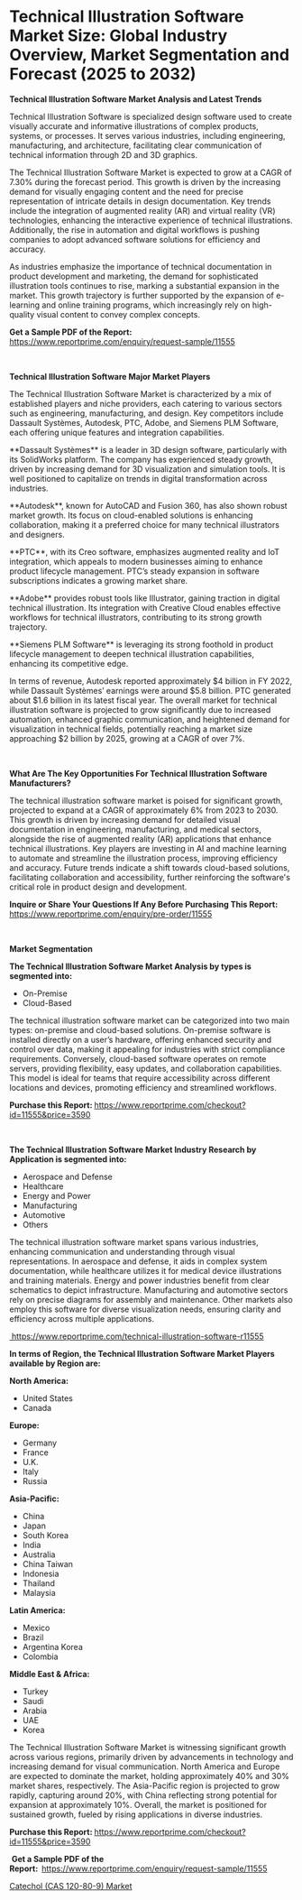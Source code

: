 <p><h1>Technical Illustration Software Market Size: Global Industry Overview, Market Segmentation and Forecast (2025 to 2032)</h1></p><p><strong>Technical Illustration Software Market Analysis and Latest Trends</strong></p>
<p><p>Technical Illustration Software is specialized design software used to create visually accurate and informative illustrations of complex products, systems, or processes. It serves various industries, including engineering, manufacturing, and architecture, facilitating clear communication of technical information through 2D and 3D graphics.</p><p>The Technical Illustration Software Market is expected to grow at a CAGR of 7.30% during the forecast period. This growth is driven by the increasing demand for visually engaging content and the need for precise representation of intricate details in design documentation. Key trends include the integration of augmented reality (AR) and virtual reality (VR) technologies, enhancing the interactive experience of technical illustrations. Additionally, the rise in automation and digital workflows is pushing companies to adopt advanced software solutions for efficiency and accuracy. </p><p>As industries emphasize the importance of technical documentation in product development and marketing, the demand for sophisticated illustration tools continues to rise, marking a substantial expansion in the market. This growth trajectory is further supported by the expansion of e-learning and online training programs, which increasingly rely on high-quality visual content to convey complex concepts.</p></p>
<p><strong>Get a Sample PDF of the Report:&nbsp;</strong> <a href="https://www.reportprime.com/enquiry/request-sample/11555?utm_campaign=3508&utm_medium=2&utm_source=Github&utm_content=ia&utm_term=20032025&utm_id=technical-illustration-software">https://www.reportprime.com/enquiry/request-sample/11555</a></p>
<p>&nbsp;</p>
<p><strong>Technical Illustration Software Major Market Players</strong></p>
<p><p>The Technical Illustration Software Market is characterized by a mix of established players and niche providers, each catering to various sectors such as engineering, manufacturing, and design. Key competitors include Dassault Systèmes, Autodesk, PTC, Adobe, and Siemens PLM Software, each offering unique features and integration capabilities.</p><p>**Dassault Systèmes** is a leader in 3D design software, particularly with its SolidWorks platform. The company has experienced steady growth, driven by increasing demand for 3D visualization and simulation tools. It is well positioned to capitalize on trends in digital transformation across industries.</p><p>**Autodesk**, known for AutoCAD and Fusion 360, has also shown robust market growth. Its focus on cloud-enabled solutions is enhancing collaboration, making it a preferred choice for many technical illustrators and designers.</p><p>**PTC**, with its Creo software, emphasizes augmented reality and IoT integration, which appeals to modern businesses aiming to enhance product lifecycle management. PTC’s steady expansion in software subscriptions indicates a growing market share.</p><p>**Adobe** provides robust tools like Illustrator, gaining traction in digital technical illustration. Its integration with Creative Cloud enables effective workflows for technical illustrators, contributing to its strong growth trajectory.</p><p>**Siemens PLM Software** is leveraging its strong foothold in product lifecycle management to deepen technical illustration capabilities, enhancing its competitive edge.</p><p>In terms of revenue, Autodesk reported approximately $4 billion in FY 2022, while Dassault Systèmes’ earnings were around $5.8 billion. PTC generated about $1.6 billion in its latest fiscal year. The overall market for technical illustration software is projected to grow significantly due to increased automation, enhanced graphic communication, and heightened demand for visualization in technical fields, potentially reaching a market size approaching $2 billion by 2025, growing at a CAGR of over 7%.</p></p>
<p>&nbsp;</p>
<p><strong>What Are The Key Opportunities For Technical Illustration Software Manufacturers?</strong></p>
<p><p>The technical illustration software market is poised for significant growth, projected to expand at a CAGR of approximately 6% from 2023 to 2030. This growth is driven by increasing demand for detailed visual documentation in engineering, manufacturing, and medical sectors, alongside the rise of augmented reality (AR) applications that enhance technical illustrations. Key players are investing in AI and machine learning to automate and streamline the illustration process, improving efficiency and accuracy. Future trends indicate a shift towards cloud-based solutions, facilitating collaboration and accessibility, further reinforcing the software's critical role in product design and development.</p></p>
<p><strong>Inquire or Share Your Questions If Any Before Purchasing This Report:</strong> <a href="https://www.reportprime.com/enquiry/pre-order/11555?utm_campaign=3508&utm_medium=2&utm_source=Github&utm_content=ia&utm_term=20032025&utm_id=technical-illustration-software">https://www.reportprime.com/enquiry/pre-order/11555</a></p>
<p>&nbsp;</p>
<p><strong>Market Segmentation</strong></p>
<p><strong>The Technical Illustration Software Market Analysis by types is segmented into:</strong></p>
<p><ul><li>On-Premise</li><li>Cloud-Based</li></ul></p>
<p><p>The technical illustration software market can be categorized into two main types: on-premise and cloud-based solutions. On-premise software is installed directly on a user’s hardware, offering enhanced security and control over data, making it appealing for industries with strict compliance requirements. Conversely, cloud-based software operates on remote servers, providing flexibility, easy updates, and collaboration capabilities. This model is ideal for teams that require accessibility across different locations and devices, promoting efficiency and streamlined workflows.</p></p>
<p><strong>Purchase this Report:&nbsp;</strong><a href="https://www.reportprime.com/checkout?id=11555&price=3590&utm_campaign=3508&utm_medium=2&utm_source=Github&utm_content=ia&utm_term=20032025&utm_id=technical-illustration-software">https://www.reportprime.com/checkout?id=11555&price=3590</a></p>
<p>&nbsp;</p>
<p><strong>The Technical Illustration Software Market Industry Research by Application is segmented into:</strong></p>
<p><ul><li>Aerospace and Defense</li><li>Healthcare</li><li>Energy and Power</li><li>Manufacturing</li><li>Automotive</li><li>Others</li></ul></p>
<p><p>The technical illustration software market spans various industries, enhancing communication and understanding through visual representations. In aerospace and defense, it aids in complex system documentation, while healthcare utilizes it for medical device illustrations and training materials. Energy and power industries benefit from clear schematics to depict infrastructure. Manufacturing and automotive sectors rely on precise diagrams for assembly and maintenance. Other markets also employ this software for diverse visualization needs, ensuring clarity and efficiency across multiple applications.</p></p>
<p><a href="https://www.reportprime.com/technical-illustration-software-r11555?utm_campaign=3508&utm_medium=2&utm_source=Github&utm_content=ia&utm_term=20032025&utm_id=technical-illustration-software">&nbsp;https://www.reportprime.com/technical-illustration-software-r11555</a></p>
<p><strong>In terms of Region, the Technical Illustration Software Market Players available by Region are:</strong></p>
<p>
    <p> <strong> North America: </strong>
        <ul>
            <li>United States</li>
            <li>Canada</li>
        </ul>
        </p> 
    <p> <strong> Europe: </strong>
        <ul>
            <li>Germany</li>
            <li>France</li>
            <li>U.K.</li>
            <li>Italy</li>
            <li>Russia</li>
        </ul>
        </p> 
    <p> <strong> Asia-Pacific: </strong>
        <ul>
            <li>China</li>
            <li>Japan</li>
            <li>South Korea</li>
            <li>India</li>
            <li>Australia</li>
            <li>China Taiwan</li>
            <li>Indonesia</li>
            <li>Thailand</li>
            <li>Malaysia</li>
        </ul>
        </p> 
    <p> <strong> Latin America: </strong>
        <ul>
            <li>Mexico</li>
            <li>Brazil</li>
            <li>Argentina Korea</li>
            <li>Colombia</li>
        </ul>
        </p> 
    <p> <strong> Middle East & Africa: </strong>
        <ul>
            <li>Turkey</li>
            <li>Saudi</li>
            <li>Arabia</li>
            <li>UAE</li>
            <li>Korea</li>
        </ul>
    </p>
    </p>
<p><p>The Technical Illustration Software Market is witnessing significant growth across various regions, primarily driven by advancements in technology and increasing demand for visual communication. North America and Europe are expected to dominate the market, holding approximately 40% and 30% market shares, respectively. The Asia-Pacific region is projected to grow rapidly, capturing around 20%, with China reflecting strong potential for expansion at approximately 10%. Overall, the market is positioned for sustained growth, fueled by rising applications in diverse industries.</p></p>
<p><strong>Purchase this Report: </strong><a href="https://www.reportprime.com/checkout?id=11555&price=3590&utm_campaign=3508&utm_medium=2&utm_source=Github&utm_content=ia&utm_term=20032025&utm_id=technical-illustration-software">https://www.reportprime.com/checkout?id=11555&price=3590</a></p>
<p>&nbsp;<strong>Get a Sample PDF of the Report:&nbsp;&nbsp;</strong><a href="https://www.reportprime.com/enquiry/request-sample/11555?utm_campaign=3508&utm_medium=2&utm_source=Github&utm_content=ia&utm_term=20032025&utm_id=technical-illustration-software">https://www.reportprime.com/enquiry/request-sample/11555</a></p>
<p><strong></strong></p>
<p><p><a href="https://github.com/scaseiargas/Market-Research-Report-List-1/blob/main/catechol-cas-120-80-9-market.md?utm_campaign=3508&utm_medium=2&utm_source=Github&utm_content=ia&utm_term=20032025&utm_id=technical-illustration-software">Catechol (CAS 120-80-9) Market</a></p></p>